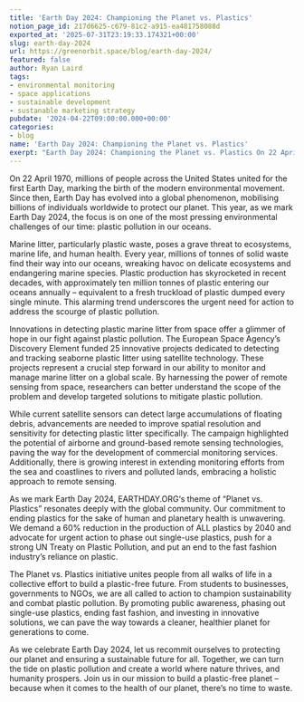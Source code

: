```yaml
---
title: 'Earth Day 2024: Championing the Planet vs. Plastics'
notion_page_id: 217d6625-c679-81c2-a915-ea481758088d
exported_at: '2025-07-31T23:19:33.174321+00:00'
slug: earth-day-2024
url: https://greenorbit.space/blog/earth-day-2024/
featured: false
author: Ryan Laird
tags:
- environmental monitoring
- space applications
- sustainable development
- sustanable marketing strategy
pubdate: '2024-04-22T09:00:00.000+00:00'
categories:
- blog
name: 'Earth Day 2024: Championing the Planet vs. Plastics'
exerpt: "Earth Day 2024: Championing the Planet vs. Plastics On 22 April 1970, millions of people across the United States united for the first Earth Day, marking the birth of the […]"
---
```


On 22 April 1970, millions of people across the United States united for the first Earth Day, marking the birth of the modern environmental movement. Since then, Earth Day has evolved into a global phenomenon, mobilising billions of individuals worldwide to protect our planet. This year, as we mark Earth Day 2024, the focus is on one of the most pressing environmental challenges of our time: plastic pollution in our oceans.

Marine litter, particularly plastic waste, poses a grave threat to ecosystems, marine life, and human health. Every year, millions of tonnes of solid waste find their way into our oceans, wreaking havoc on delicate ecosystems and endangering marine species. Plastic production has skyrocketed in recent decades, with approximately ten million tonnes of plastic entering our oceans annually – equivalent to a fresh truckload of plastic dumped every single minute. This alarming trend underscores the urgent need for action to address the scourge of plastic pollution.

Innovations in detecting plastic marine litter from space offer a glimmer of hope in our fight against plastic pollution. The European Space Agency’s Discovery Element funded 25 innovative projects dedicated to detecting and tracking seaborne plastic litter using satellite technology. These projects represent a crucial step forward in our ability to monitor and manage marine litter on a global scale. By harnessing the power of remote sensing from space, researchers can better understand the scope of the problem and develop targeted solutions to mitigate plastic pollution.

While current satellite sensors can detect large accumulations of floating debris, advancements are needed to improve spatial resolution and sensitivity for detecting plastic litter specifically. The campaign highlighted the potential of airborne and ground-based remote sensing technologies, paving the way for the development of commercial monitoring services. Additionally, there is growing interest in extending monitoring efforts from the sea and coastlines to rivers and polluted lands, embracing a holistic approach to remote sensing.

As we mark Earth Day 2024, EARTHDAY.ORG‘s theme of “Planet vs. Plastics” resonates deeply with the global community. Our commitment to ending plastics for the sake of human and planetary health is unwavering. We demand a 60% reduction in the production of ALL plastics by 2040 and advocate for urgent action to phase out single-use plastics, push for a strong UN Treaty on Plastic Pollution, and put an end to the fast fashion industry’s reliance on plastic.

The Planet vs. Plastics initiative unites people from all walks of life in a collective effort to build a plastic-free future. From students to businesses, governments to NGOs, we are all called to action to champion sustainability and combat plastic pollution. By promoting public awareness, phasing out single-use plastics, ending fast fashion, and investing in innovative solutions, we can pave the way towards a cleaner, healthier planet for generations to come.

As we celebrate Earth Day 2024, let us recommit ourselves to protecting our planet and ensuring a sustainable future for all. Together, we can turn the tide on plastic pollution and create a world where nature thrives, and humanity prospers. Join us in our mission to build a plastic-free planet – because when it comes to the health of our planet, there’s no time to waste.